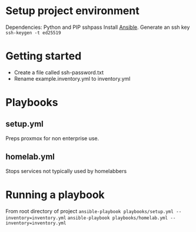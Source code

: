 # Setup project environment
Dependencies:
Python and PIP
sshpass
Install [Ansible](https://docs.ansible.com/ansible/latest/installation_guide/intro_installation.html).
Generate an ssh key
`ssh-keygen -t ed25519`

# Getting started
- Create a file called ssh-password.txt
- Rename example.inventory.yml to inventory.yml

# Playbooks
## setup.yml
Preps proxmox for non enterprise use.
## homelab.yml
Stops services not typically used by homelabbers

# Running a playbook
From root directory of project
`ansible-playbook playbooks/setup.yml --inventory=inventory.yml`
`ansible-playbook playbooks/homelab.yml --inventory=inventory.yml`